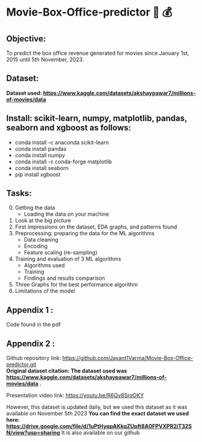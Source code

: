 # Movie-Box-Office-predictor :movie_camera: :moneybag:

## Objective: 
To predict the box office revenue generated for movies since January 1st, 2015 until 5th November, 2023.

## Dataset:
**Dataset used: https://www.kaggle.com/datasets/akshaypawar7/millions-of-movies/data** </br>

## Install: scikit-learn, numpy, matplotlib, pandas, seaborn and xgboost as follows:

 - conda install -c anaconda scikit-learn 
 - conda install pandas
 - conda install numpy
 - conda install -c conda-forge matplotlib
 - conda install seaborn
 - pip install xgboost
 
## Tasks:

0. Getting the data
   - Loading the data on your machine
1. Look at the big picture
2. First impressions on the dataset, EDA graphs, and patterns found
3. Preprocessing: preparing the data for the ML algorithms
   - Data cleaning
   - Encoding
   - Feature scaling (re-sampling)
4. Training and evaluation of 3 ML algorithms
   - Algorithms used
   - Training
   - Findings and results comparison
5. Three Graphs for the best performance algorithm
6. Limitations of the model

## Appendix 1 : 
Code found in the pdf
## Appendix 2 : 
Github repository link: https://github.com/Jayant1Varma/Movie-Box-Office-predictor.git </br>
**Original dataset citation: The dataset used was https://www.kaggle.com/datasets/akshaypawar7/millions-of-movies/data .** </br>

Presentation video link: https://youtu.be/R6Qv8SrqOKY

However, this dataset is updated daily, but we used this dataset as it was available on November 5th 2023
**You can find the exact dataset we used here: https://drive.google.com/file/d/1uPtHyqpAKkqZUpft8A0FPVXPR2iT32SN/view?usp=sharing** It is also available on our github 


